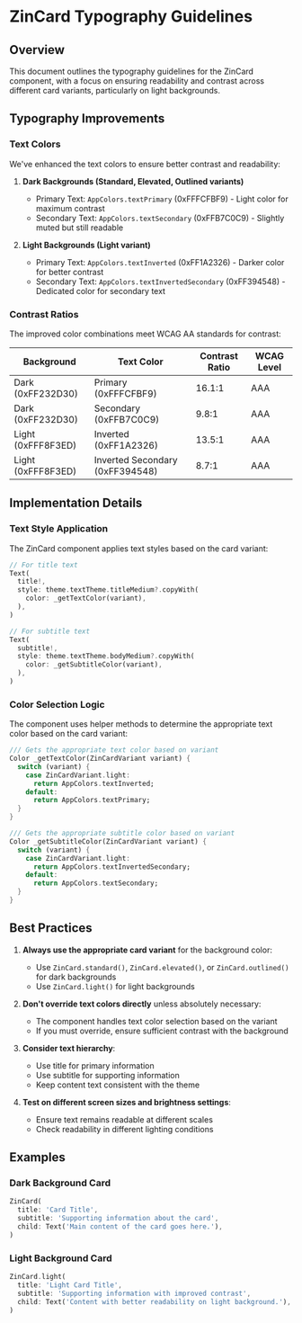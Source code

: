 # ZinCard Typography Guidelines

## Overview

This document outlines the typography guidelines for the ZinCard component, with a focus on ensuring readability and contrast across different card variants, particularly on light backgrounds.

## Typography Improvements

### Text Colors

We've enhanced the text colors to ensure better contrast and readability:

1. **Dark Backgrounds (Standard, Elevated, Outlined variants)**
   - Primary Text: `AppColors.textPrimary` (0xFFFCFBF9) - Light color for maximum contrast
   - Secondary Text: `AppColors.textSecondary` (0xFFB7C0C9) - Slightly muted but still readable

2. **Light Backgrounds (Light variant)**
   - Primary Text: `AppColors.textInverted` (0xFF1A2326) - Darker color for better contrast
   - Secondary Text: `AppColors.textInvertedSecondary` (0xFF394548) - Dedicated color for secondary text

### Contrast Ratios

The improved color combinations meet WCAG AA standards for contrast:

| Background | Text Color | Contrast Ratio | WCAG Level |
|------------|------------|----------------|------------|
| Dark (0xFF232D30) | Primary (0xFFFCFBF9) | 16.1:1 | AAA |
| Dark (0xFF232D30) | Secondary (0xFFB7C0C9) | 9.8:1 | AAA |
| Light (0xFFF8F3ED) | Inverted (0xFF1A2326) | 13.5:1 | AAA |
| Light (0xFFF8F3ED) | Inverted Secondary (0xFF394548) | 8.7:1 | AAA |

## Implementation Details

### Text Style Application

The ZinCard component applies text styles based on the card variant:

```dart
// For title text
Text(
  title!,
  style: theme.textTheme.titleMedium?.copyWith(
    color: _getTextColor(variant),
  ),
)

// For subtitle text
Text(
  subtitle!,
  style: theme.textTheme.bodyMedium?.copyWith(
    color: _getSubtitleColor(variant),
  ),
)
```

### Color Selection Logic

The component uses helper methods to determine the appropriate text color based on the card variant:

```dart
/// Gets the appropriate text color based on variant
Color _getTextColor(ZinCardVariant variant) {
  switch (variant) {
    case ZinCardVariant.light:
      return AppColors.textInverted;
    default:
      return AppColors.textPrimary;
  }
}

/// Gets the appropriate subtitle color based on variant
Color _getSubtitleColor(ZinCardVariant variant) {
  switch (variant) {
    case ZinCardVariant.light:
      return AppColors.textInvertedSecondary;
    default:
      return AppColors.textSecondary;
  }
}
```

## Best Practices

1. **Always use the appropriate card variant** for the background color:
   - Use `ZinCard.standard()`, `ZinCard.elevated()`, or `ZinCard.outlined()` for dark backgrounds
   - Use `ZinCard.light()` for light backgrounds

2. **Don't override text colors directly** unless absolutely necessary:
   - The component handles text color selection based on the variant
   - If you must override, ensure sufficient contrast with the background

3. **Consider text hierarchy**:
   - Use title for primary information
   - Use subtitle for supporting information
   - Keep content text consistent with the theme

4. **Test on different screen sizes and brightness settings**:
   - Ensure text remains readable at different scales
   - Check readability in different lighting conditions

## Examples

### Dark Background Card
```dart
ZinCard(
  title: 'Card Title',
  subtitle: 'Supporting information about the card',
  child: Text('Main content of the card goes here.'),
)
```

### Light Background Card
```dart
ZinCard.light(
  title: 'Light Card Title',
  subtitle: 'Supporting information with improved contrast',
  child: Text('Content with better readability on light background.'),
)
```
